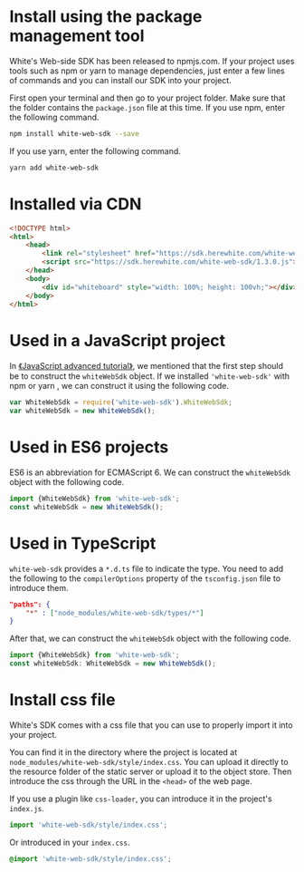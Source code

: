 # Install using the package management tool

White's Web-side SDK has been released to npmjs.com. If your project uses tools such as npm or yarn to manage dependencies, just enter a few lines of commands and you can install our SDK into your project.

First open your terminal and then go to your project folder. Make sure that the folder contains the `package.json` file at this time. If you use npm, enter the following command.

```bash
npm install white-web-sdk --save
```

If you use yarn, enter the following command.

```bash
yarn add white-web-sdk
```

# Installed via CDN

```html
<!DOCTYPE html>
<html>
    <head>
        <link rel="stylesheet" href="https://sdk.herewhite.com/white-web-sdk/1.3.0.css">
        <script src="https://sdk.herewhite.com/white-web-sdk/1.3.0.js"></script>
    </head>
    <body>
        <div id="whiteboard" style="width: 100%; height: 100vh;"></div>
    </body>
</html>

```

# Used in a JavaScript project

In [《JavaScript advanced tutorial》](https://www.yuque.com/herewhite/sdk/advanced_generality_js), we mentioned that the first step should be to construct the `whiteWebSdk` object. If we installed `'white-web-sdk'` with npm or yarn , we can construct it using the following code.

```javascript
var WhiteWebSdk = require('white-web-sdk').WhiteWebSdk;
var whiteWebSdk = new WhiteWebSdk();
```

# Used in ES6 projects

ES6 is an abbreviation for ECMAScript 6. We can construct the `whiteWebSdk` object with the following code.

```javascript
import {WhiteWebSdk} from 'white-web-sdk';
const whiteWebSdk = new WhiteWebSdk();
```

# Used in TypeScript

`white-web-sdk` provides a `*.d.ts` file to indicate the type. You need to add the following to the `compilerOptions` property of the `tsconfig.json` file to introduce them.

```json
"paths": {
    "*" : ["node_modules/white-web-sdk/types/*"]
}
```

After that, we can construct the `whiteWebSdk` object with the following code.

```typescript
import {WhiteWebSdk} from 'white-web-sdk';
const whiteWebSdk: WhiteWebSdk = new WhiteWebSdk();
```

# Install css file

White's SDK comes with a css file that you can use to properly import it into your project.

You can find it in the directory where the project is located at `node_modules/white-web-sdk/style/index.css`. You can upload it directly to the resource folder of the static server or upload it to the object store. Then introduce the css through the URL in the `<head>` of the web page.

If you use a plugin like `css-loader`, you can introduce it in the project's `index.js`.

```javascript
import 'white-web-sdk/style/index.css';
```

Or introduced in your `index.css`.

```css
@import 'white-web-sdk/style/index.css';
```
